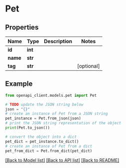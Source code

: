 # Pet


## Properties

Name | Type | Description | Notes
------------ | ------------- | ------------- | -------------
**id** | **int** |  | 
**name** | **str** |  | 
**tag** | **str** |  | [optional] 

## Example

```python
from openapi_client.models.pet import Pet

# TODO update the JSON string below
json = "{}"
# create an instance of Pet from a JSON string
pet_instance = Pet.from_json(json)
# print the JSON string representation of the object
print(Pet.to_json())

# convert the object into a dict
pet_dict = pet_instance.to_dict()
# create an instance of Pet from a dict
pet_from_dict = Pet.from_dict(pet_dict)
```
[[Back to Model list]](../README.md#documentation-for-models) [[Back to API list]](../README.md#documentation-for-api-endpoints) [[Back to README]](../README.md)


